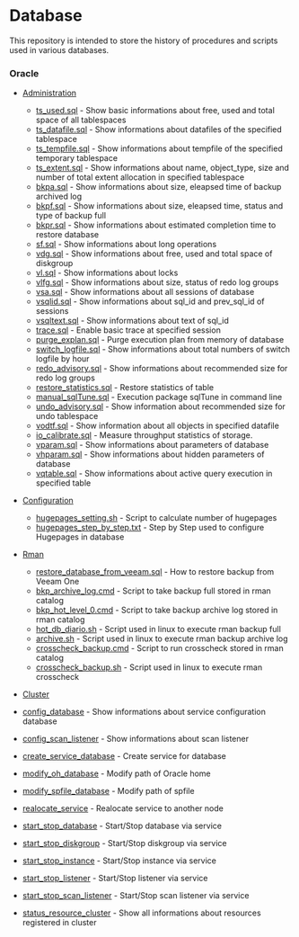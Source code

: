 # Database 
This repository is intended to store the history of procedures and scripts used in various databases.

### Oracle
* [Administration](Oracle/Administration)

  * [ts_used.sql](Oracle/Administration/ts_used.sql) - Show basic informations about free, used and total space of all tablespaces
  * [ts_datafile.sql](Oracle/Administration/ts_datafile.sql) - Show informations about datafiles of the specified tablespace 
  * [ts_tempfile.sql](Oracle/Administration/ts_tempfile.sql) - Show informations about tempfile of the specified temporary tablespace
  * [ts_extent.sql](Oracle/Administration/ts_extent.sql)  - Show informations about name, object_type, size and number of total extent allocation in specified tablespace
  * [bkpa.sql](Oracle/Administration/bkpa.sql) - Show informations about size, eleapsed time of backup archived log
  * [bkpf.sql](Oracle/Administration/bkpf.sql) - Show informations about size, eleapsed time, status and type of backup full
  * [bkpr.sql](Oracle/Administration/bkpr.sql) - Show informations about estimated completion time to restore database
  * [sf.sql](Oracle/Administration/sf.sql) - Show informations about long operations
  * [vdg.sql](Oracle/Administration/vdg.sql) - Show informations about free, used and total space of diskgroup
  * [vl.sql](Oracle/Administration/vl.sql) - Show informations about locks
  * [vlfg.sql](Oracle/Administration/vlfg.sql) - Show informations about size, status of redo log groups
  * [vsa.sql](Oracle/Administration/vsa.sql) - Show informations about all sessions of database
  * [vsqlid.sql](Oracle/Administration/vsqlid.sql) - Show informations about sql_id and prev_sql_id of sessions
  * [vsqltext.sql](Oracle/Administration/vsqltext.sql) - Show informations about text of sql_id
  * [trace.sql](Oracle/Administration/trace.sql) - Enable basic trace at specified session
  * [purge_explan.sql](Oracle/Administration/purge_explan.sql) - Purge execution plan from memory of database
  * [switch_logfile.sql](Oracle/Administration/switch_logfile.sql) - Show informations about total numbers of switch logfile by hour
  * [redo_advisory.sql](Oracle/Administration/redo_advisory.sql) - Show informations about recommended size for redo log groups
  * [restore_statistics.sql](Oracle/Administration/restore_statistics.sql) - Restore statistics of table
  * [manual_sqlTune.sql](Oracle/Administration/manual_sqlTune.sql) - Execution package sqlTune in command line
  * [undo_advisory.sql](Oracle/Administration/undo_advisory.sql) - Show information about recommended size for undo tablespace
  * [vodtf.sql](Oracle/Administration/vodtf.sql) - Show information about all objects in specified datafile
  * [io_calibrate.sql](Oracle/Administration/io_calibrate.sql) - Measure throughput statistics of storage.
  * [vparam.sql](Oracle/Administration/vparam.sql) - Show informations about parameters of database
  * [vhparam.sql](Oracle/Administration/vhparam.sql) - Show informations about hidden parameters of database
  * [vqtable.sql](Oracle/Administration/vqtable.sql) - Show informations about active query execution in specified table

* [Configuration](Oracle/Configuration)
  
  * [hugepages_setting.sh](Oracle/Configuration/hugepages_setting.sh) - Script to calculate number of hugepages
  * [hugepages_step_by_step.txt](Oracle/Configuration/hugepages_step_by_step.txt) - Step by Step used to configure Hugepages in database
  
* [Rman](Oracle/Rman)
  
  * [restore_database_from_veeam.sql](Oracle/Rman/restore_database_from_veeam.sql) - How to restore backup from Veeam One
  * [bkp_archive_log.cmd](Oracle/Rman/bkp_archive_log.cmd) - Script to take backup full stored in rman catalog
  * [bkp_hot_level_0.cmd](Oracle/Rman/bkp_hot_level_0.cmd) - Script to take backup archive log stored in rman catalog
  * [hot_db_diario.sh](Oracle/Rman/hot_db_diario.sh) - Script used in linux to execute rman backup full
  * [archive.sh](Oracle/Rman/archive.sh) - Script used in linux to execute rman backup archive log
  * [crosscheck_backup.cmd](Oracle/Rman/crosscheck_backup.cmd) - Script to run crosscheck stored in rman catalog
  * [crosscheck_backup.sh](Oracle/Rman/crosscheck_backup.sh) - Script used in linux to execute rman crosscheck

* [Cluster](Oracle/Cluster)

 * [config_database](Oracle/Cluster/config_database) - Show informations about service configuration database
 * [config_scan_listener](Oracle/Cluster/config_scan_listener) - Show informations about scan listener
 * [create_service_database](Oracle/Cluster/create_service_database) - Create service for database
 * [modify_oh_database](Oracle/Cluster/modify_oh_database) - Modify path of Oracle home
 * [modify_spfile_database](Oracle/Cluster/modify_spfile_database) - Modify path of spfile
 * [realocate_service](Oracle/Cluster/realocate_service) - Realocate service to another node
 * [start_stop_database](Oracle/Cluster/start_stop_database) - Start/Stop database via service
 * [start_stop_diskgroup](Oracle/Cluster/start_stop_diskgroup) - Start/Stop diskgroup via service
 * [start_stop_instance](Oracle/Cluster/start_stop_instance) - Start/Stop instance via service
 * [start_stop_listener](Oracle/Cluster/start_stop_listener) - Start/Stop listener via service
 * [start_stop_scan_listener](Oracle/Cluster/start_stop_scan_listener) - Start/Stop scan listener via service
 * [status_resource_cluster](Oracle/Cluster/status_resource_cluster) - Show all informations about resources registered in cluster
